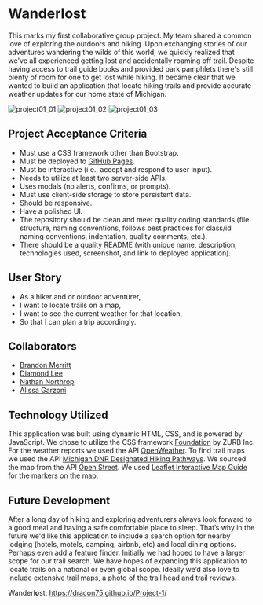 # Wanderl**o**st
This marks my first collaborative group project. My team shared a common love of exploring the outdoors and hiking. Upon exchanging stories of our adventures wandering the wilds of this world, we quickly realized that we've all experienced getting lost and accidentally roaming off trail. Despite having access to trail guide books and provided park pamphlets there's still plenty of room for one to get lost while hiking. It became clear that we wanted to build an application that locate hiking trails and provide accurate weather updates for our home state of Michigan. 

![project01_01](https://user-images.githubusercontent.com/76264693/111017465-bd025a80-8381-11eb-84f3-3dc7cee91ad4.png)
![project01_02](https://user-images.githubusercontent.com/76264693/111017466-bf64b480-8381-11eb-84f3-ae7efc251175.png)
![project01_03](https://user-images.githubusercontent.com/76264693/111017470-c12e7800-8381-11eb-9ece-d5200057fc7d.png)

## Project Acceptance Criteria
* Must use a CSS framework other than Bootstrap.
* Must be deployed to [GitHub Pages](https://pages.github.com/).
* Must be interactive (i.e., accept and respond to user input).
* Needs to utilize at least two server-side APIs.
* Uses modals (no alerts, confirms, or prompts).
* Must use client-side storage to store persistent data.
* Should be responsive.
* Have a polished UI.
* The repository should be clean and meet quality coding standards (file structure, naming conventions, follows best practices for class/id naming conventions, indentation, quality comments, etc.).
* There should be a quality README (with unique name, description, technologies used, screenshot, and link to deployed application).

## User Story
* As a hiker and or outdoor adventurer,
* I want to locate trails on a map,
* I want to see the current weather for that location,
* So that I can plan a trip accordingly.

## Collaborators
* [Brandon Merritt](https://github.com/CrispyCoder817)
* [Diamond Lee](https://github.com/leediamo)
* [Nathan Northrop](https://github.com/Dracon75?tab=repositories)
* [Alissa Garzoni](https://github.com/RevyWatson)

## Technology Utilized
This application was built using dynamic HTML, CSS, and is powered by JavaScript. We chose to utilize the CSS framework [Foundation](https://get.foundation/) by ZURB Inc. For the weather reports we used the API [OpenWeather](https://openweathermap.org/). To find trail maps we used the API [Michigan DNR Designated Hiking Pathways](https://gis-midnr.opendata.arcgis.com/datasets/3d190eb423fa4e578049faf36654a8ab_1/data?geometry=-123.954%2C38.557%2C-50.873%2C49.561). We sourced the map from the API [Open Street](https://www.openstreetmap.org/#map=6/38.891/-97.141). We used [Leaflet Interactive Map Guide](https://leafletjs.com/) for the markers on the map.

## Future Development
After a long day of hiking and exploring adventurers always look forward to a good meal and having a safe comfortable place to sleep. That’s why in the future we'd like this application to include a search option for nearby lodging (hotels, motels, camping, airbnb, etc) and local dining options. Perhaps even add a feature finder. Initially we had hoped to have a larger scope for our trail search. We have hopes of expanding this application to locate trails on a national or even global scope. Ideally we’d also love to include extensive trail maps, a photo of the trail head and trail reviews.


Wanderl**o**st: https://dracon75.github.io/Project-1/
